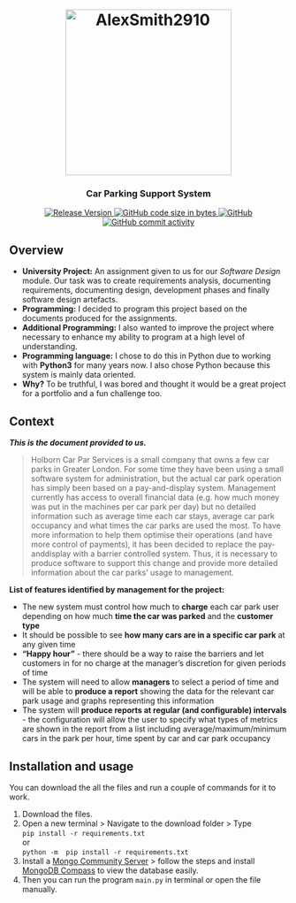 <h1 align="center">
	<img
		width="300"
		alt="AlexSmith2910"
		src="https://avatars.githubusercontent.com/u/40245164?s=400&u=11bf153e3271d4434e3eed5d22623541eaee6ac0&v=4">
</h1>

<h3 align="center">
	Car Parking Support System
</h3>

[//]: # (<p align="center">)
[//]: # (	<strong>)
[//]: # (		<a href="">Website</a>)
[//]: # (		•)
[//]: # (		<a href="">Docs</a>)
[//]: # (		•)
[//]: # (		<a href="">Demo</a>)
[//]: # (	</strong>)
[//]: # (</p>)


<p align="center">
	<a href="https://github.com/alexsmith2910/CarParkingSupportSystem/releases"><img
        alt="Release Version"
        src="https://img.shields.io/github/v/release/alexsmith2910/CarParkingSupportSystem?color=red&label=Version&style=flat-square">
    </a>
    <a href="https://github.com/alexsmith2910/CarParkingSupportSystem"><img
        alt="GitHub code size in bytes"
        src="https://img.shields.io/github/languages/code-size/alexsmith2910/CarParkingSupportSystem?color=yellow&label=Size&style=flat-square">
    </a>
	<a href="https://github.com/alexsmith2910/CarParkingSupportSystem"><img
        alt="GitHub"
        src="https://img.shields.io/github/license/alexsmith2910/CarParkingSupportSystem?&style=flat-square">
    </a>
    <a href="https://github.com/alexsmith2910/CarParkingSupportSystem/graphs/commit-activity"><img
        alt="GitHub commit activity"
        src="https://img.shields.io/github/commit-activity/m/alexsmith2910/CarParkingSupportSystem?color=blue&style=flat-square">
    </a>
</p>

## Overview

- **University Project:** An assignment given to us for our *Software Design* module. Our task was to create requirements analysis, documenting requirements, documenting design, development phases and finally software design artefacts.
- **Programming:** I decided to program this project based on the documents produced for the assignments.
- **Additional Programming:** I also wanted to improve the project where necessary to enhance my ability to program at a high level of understanding.
- **Programming language:** I chose to do this in Python due to working with **Python3** for many years now. I also chose Python because this system is mainly data oriented.
- **Why?** To be truthful, I was bored and thought it would be a great project for a portfolio and a fun challenge too. 

## Context

***This is the document provided to us.***

> Holborn Car Par Services is a small company that owns a few car parks
in Greater London. For some time they have been using a small software
system for administration, but the actual car park operation has simply
been based on a pay-and-display system. Management currently has access
to overall financial data (e.g. how much money was put in the machines per
car park per day) but no detailed information such as average time each car
stays, average car park occupancy and what times the car parks are used the
most. To have more information to help them optimise their operations (and
have more control of payments), it has been decided to replace the pay-anddisplay with a barrier controlled system. Thus, it is necessary to produce
software to support this change and provide more detailed information about
the car parks’ usage to management.

**List of features identified by management for the project:**

- The new system must control how much to **charge** each car park user
depending on how much **time the car was parked** and the **customer
type**
- It should be possible to see **how many cars are in a specific car park**
at any given time
- **“Happy hour”** - there should be a way to raise the barriers and let
customers in for no charge at the manager’s discretion for given periods
of time
- The system will need to allow **managers** to select a period of time and
will be able to **produce a report** showing the data for the relevant car
park usage and graphs representing this information
- The system will **produce reports at regular (and configurable) intervals** - 
the configuration will allow the user to specify what types of metrics 
are shown in the report from a list including average/maximum/minimum
cars in the park per hour, time spent by car and car park occupancy

## Installation and usage

You can download the all the files and run a couple of commands for it to work.

1. Download the files.
2. Open a new terminal > Navigate to the download folder > Type <br>
    `pip install -r requirements.txt`<br>
    or <br>
    `python -m  pip install -r requirements.txt`
3. Install a [Mongo Community Server](https://www.mongodb.com/try/download/community) >
   follow the steps and install [MongoDB Compass](https://www.mongodb.com/try/download/compass)
   to view the database easily.
4. Then you can run the program `main.py` in terminal or open the file manually.

